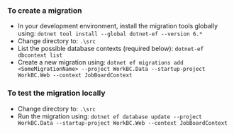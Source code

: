 ﻿
### To create a migration

- In your development environment, install the migration tools globally using: 
  `dotnet tool install --global dotnet-ef --version 6.*`
- Change directory to: `.\src`
- List the possible database contexts (required below): `dotnet-ef dbcontext list`
- Create a new migration using: `dotnet ef migrations add <SomeMigrationName> --project WorkBC.Data --startup-project WorkBC.Web --context JobBoardContext`

### To test the migration locally
- Change directory to: `.\src`
- Run the migration using: `dotnet ef database update --project WorkBC.Data --startup-project WorkBC.Web --context JobBoardContext`

